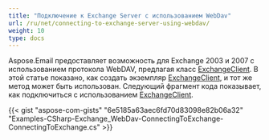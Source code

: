 ```yaml
---
title: "Подключение к Exchange Server с использованием WebDav"
url: /ru/net/connecting-to-exchange-server-using-webdav/
weight: 10
type: docs
---
```



Aspose.Email предоставляет возможность для Exchange 2003 и 2007 с использованием протокола WebDAV, предлагая класс [ExchangeClient](https://apireference.aspose.com/email/net/aspose.email.clients.exchange.dav/exchangeclient). В этой статье показано, как создать экземпляр [ExchangeClient](https://apireference.aspose.com/email/net/aspose.email.clients.exchange.dav/exchangeclient), и тот же метод может быть использован. Следующий фрагмент кода показывает, как подключиться с использованием [ExchangeClient](https://apireference.aspose.com/email/net/aspose.email.clients.exchange.dav/exchangeclient).



{{< gist "aspose-com-gists" "6e5185a63aec6fd70d83098e82b06a32" "Examples-CSharp-Exchange_WebDav-ConnectingToExchange-ConnectingToExchange.cs" >}}